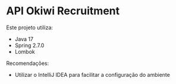 # API Okiwi Recruitment

Este projeto utiliza:
- Java 17
- Spring 2.7.0
- Lombok

Recomendações:
- Utilizar o IntelliJ IDEA para facilitar a configuração do ambiente
